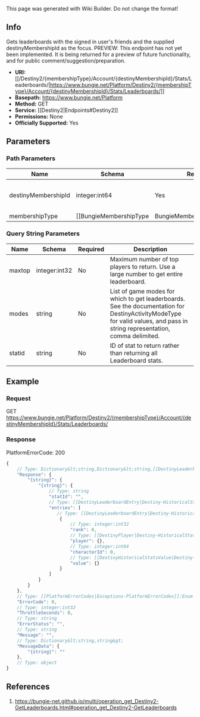 <span class="wiki-builder">This page was generated with Wiki Builder. Do not change the format!</span>

## Info
Gets leaderboards with the signed in user's friends and the supplied destinyMembershipId as the focus. PREVIEW: This endpoint has not yet been implemented. It is being returned for a preview of future functionality, and for public comment/suggestion/preparation.

* **URI:** [[/Destiny2/{membershipType}/Account/{destinyMembershipId}/Stats/Leaderboards/|https://www.bungie.net/Platform/Destiny2/{membershipType}/Account/{destinyMembershipId}/Stats/Leaderboards/]]
* **Basepath:** https://www.bungie.net/Platform
* **Method:** GET
* **Service:** [[Destiny2|Endpoints#Destiny2]]
* **Permissions:** None
* **Officially Supported:** Yes

## Parameters
### Path Parameters
Name | Schema | Required | Description
---- | ------ | -------- | -----------
destinyMembershipId | integer:int64 | Yes | The Destiny membershipId of the user to retrieve.
membershipType | [[BungieMembershipType|BungieMembershipType]]:Enum | Yes | A valid non-BungieNet membership type.

### Query String Parameters
Name | Schema | Required | Description
---- | ------ | -------- | -----------
maxtop | integer:int32 | No | Maximum number of top players to return. Use a large number to get entire leaderboard.
modes | string | No | List of game modes for which to get leaderboards. See the documentation for DestinyActivityModeType for valid values, and pass in string representation, comma delimited.
statid | string | No | ID of stat to return rather than returning all Leaderboard stats.

## Example
### Request
GET https://www.bungie.net/Platform/Destiny2/{membershipType}/Account/{destinyMembershipId}/Stats/Leaderboards/

### Response
PlatformErrorCode: 200
```javascript
{
    // Type: Dictionary&lt;string,Dictionary&lt;string,[[DestinyLeaderboard|Destiny-HistoricalStats-DestinyLeaderboard]]&gt;&gt;
    "Response": {
        "{string}": {
            "{string}": {
                // Type: string
                "statId": "",
                // Type: [[DestinyLeaderboardEntry|Destiny-HistoricalStats-DestinyLeaderboardEntry]][]
                "entries": [
                   // Type: [[DestinyLeaderboardEntry|Destiny-HistoricalStats-DestinyLeaderboardEntry]]
                    {
                        // Type: integer:int32
                        "rank": 0,
                        // Type: [[DestinyPlayer|Destiny-HistoricalStats-DestinyPlayer]]
                        "player": {},
                        // Type: integer:int64
                        "characterId": 0,
                        // Type: [[DestinyHistoricalStatsValue|Destiny-HistoricalStats-DestinyHistoricalStatsValue]]
                        "value": {}
                    }
                ]
            }
        }
    },
    // Type: [[PlatformErrorCodes|Exceptions-PlatformErrorCodes]]:Enum
    "ErrorCode": 0,
    // Type: integer:int32
    "ThrottleSeconds": 0,
    // Type: string
    "ErrorStatus": "",
    // Type: string
    "Message": "",
    // Type: Dictionary&lt;string,string&gt;
    "MessageData": {
        "{string}": ""
    },
    // Type: object
}

```

## References
1. https://bungie-net.github.io/multi/operation_get_Destiny2-GetLeaderboards.html#operation_get_Destiny2-GetLeaderboards
